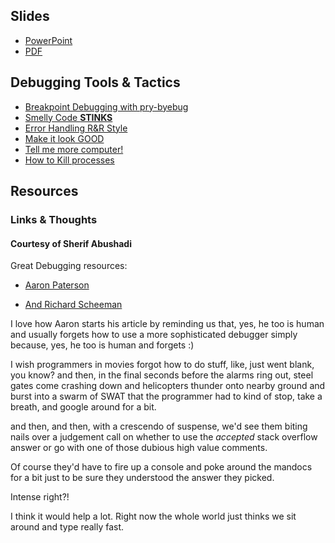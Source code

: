 ## Slides

  - [PowerPoint](./slides/HT-debugging-basics.pptx)
  - [PDF](./slides/HT-debugging-basics.pdf)

## Debugging Tools & Tactics

  - [Breakpoint Debugging with pry-byebug](breakpoint_example.rb)
  - [Smelly Code **STINKS**](smells.md)
  - [Error Handling R&R Style](raise-rescue.rb)
  - [Make it look GOOD](print_the_things.rb)
  - [Tell me more computer!](ridoc.md)
  - [How to Kill processes](rouge_processes.md)

## Resources

### Links & Thoughts

#### Courtesy of Sherif Abushadi

Great Debugging resources:

- [Aaron Paterson](https://tenderlovemaking.com/2016/02/05/i-am-a-puts-debuggerer.html)

- [And Richard Scheeman](http://www.schneems.com/2016/01/25/ruby-debugging-magic-cheat-sheet.html)

I love how Aaron starts his article by reminding us that, yes, he too is human and usually forgets how to use a more sophisticated debugger simply because, yes, he too is human and forgets :)

I wish programmers in movies forgot how to do stuff, like, just went blank, you know? and then, in the final seconds before the alarms ring out, steel gates come crashing down and helicopters thunder onto nearby ground and burst into a swarm of SWAT that the programmer had to kind of stop, take a breath, and google around for a bit.

and then, and then, with a crescendo of suspense, we'd see them biting nails over a judgement call on whether to use the *accepted* stack overflow answer or go with one of those dubious high value comments.

Of course they'd have to fire up a console and poke around the mandocs for a bit just to be sure they understood the answer they picked.

Intense right?!

I think it would help a lot. Right now the whole world just thinks we sit around and type really fast.
